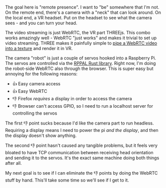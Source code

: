 The goal here is "remote presence". I want to "be" somewhere that I'm not.
On the remote end, there's a camera with a "neck" that can look around. On
the local end, a VR headset. Put on the headset to see what the camera sees -
and you can turn your head.

The video streaming is just WebRTC, the VR part THREEjs. This combo works amazingly
well - WebRTC "just works" and makes it trivial to set up video streaming. THREE
makes it painfully simple to [pipe a WebRTC video into a texture](https://threejs.org/docs/index.html#api/en/textures/VideoTexture)
and render it in VR.

The camera "robot" is just a couple of servos hooked into a Raspberry Pi. The
servos are controlled via the [RPPAL Rust library](https://github.com/golemparts/rppal).
Right now, I'm doing the robot-side WebRTC also through the browser. This is
super easy but annoying for the following reasons:

* 👍 Easy camera access
* 👍 Easy WebRTC
* 👎 Firefox *requires* a display in order to access the camera
* 👎 Browser can't access GPIO, so I need to run a localhost server for controlling the servos

The first 👎 point sucks because I'd like the camera part to run headless. Requiring a display
means I need to power the pi *and the display*, and then the display doesn't show anything.

The second 👎 point hasn't caused any tangible problems, but it feels very bloated to have TCP
communication between receiving head orientation and sending it to the servos. It's the exact
same machine doing both things after all.

My next goal is to see if I can eliminate the 👎 points by doing the WebRTC stuff by hand.
This'll take some time so we'll see if I get to it.
